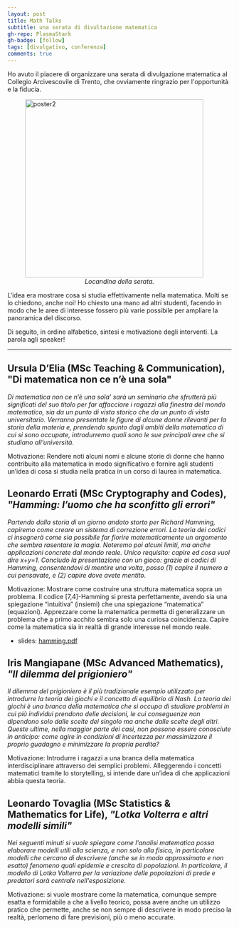 ```yaml
---
layout: post
title: Math Talks
subtitle: una serata di divultazione matematica
gh-repo: PlasmaStark
gh-badge: [follow]
tags: [divulgativo, conferenza]
comments: true
---
```


Ho avuto il piacere di organizzare una serata di divulgazione matematica al Collegio Arcivescovile di Trento, che ovviamente ringrazio per l'opportunità e la fiducia. 

<figure>
  <img src="https://github.com/PlasmaStark/plasmastark.github.io/assets/64229723/ee2d5243-8a59-4228-a572-7cae0250c16b" alt="poster2" class="center" width="400"/>
  <figcaption><center><em>Locandina della serata.</em></center></figcaption>
</figure>

L'idea era mostrare cosa si studia effettivamente nella matematica. Molti se lo chiedono, anche noi! Ho chiesto una mano ad altri studenti, facendo in modo che le aree di interesse fossero più varie possibile per ampliare la panoramica del discorso. 

Di seguito, in ordine alfabetico, sintesi e motivazione degli interventi.
La parola agli speaker!

----------

## Ursula D’Elia (MSc Teaching & Communication), "Di matematica non ce n’è una sola"
 
*Di matematica non ce n’è una sola’ sarà un seminario che sfrutterà più significati del suo titolo per far affacciare i ragazzi alla finestra del mondo matematico, sia da un punto di vista storico che da un punto di vista universitario. Verranno presentate le figure di alcune donne rilevanti per la storia della materia e, prendendo spunto dagli ambiti della matematica di cui si sono occupate, introdurremo quali sono le sue principali aree che si studiano all’università.*

Motivazione: Rendere noti alcuni nomi e alcune storie di donne che hanno contribuito alla matematica in modo significativo e fornire agli studenti un’idea di cosa si studia nella pratica in un corso di laurea in matematica.
 

## Leonardo Errati (MSc Cryptography and Codes), *"Hamming: l’uomo che ha sconfitto gli errori"*
 
*Partendo dalla storia di un giorno andato storto per Richard Hamming, capiremo come creare un sistema di correzione errori. La teoria dei codici ci insegnerà come sia possibile far fiorire matematicamente un argomento che sembra rasentare la magia. Noteremo poi alcuni limiti, ma anche applicazioni concrete dal mondo reale. Unico requisito: capire ed cosa vuol dire x+y=1. Concludo la presentazione con un gioco: grazie ai codici di Hamming, consentendovi di mentire una volta, posso (1) capire il numero a cui pensavate, e (2) capire dove avete mentito.*

Motivazione: Mostrare come costruire una struttura matematica sopra un problema. Il codice [7,4]-Hamming si presta perfettamente, avendo sia una spiegazione “intuitiva” (insiemi) che una spiegazione “matematica” (equazioni). Apprezzare come la matematica permetta di generalizzare un problema che a primo acchito sembra solo una curiosa coincidenza. Capire come la matematica sia in realtà di grande interesse nel mondo reale.

- slides: [hamming.pdf](https://github.com/PlasmaStark/plasmastark.github.io/files/11859876/hamming.pdf)

 

## Iris Mangiapane (MSc Advanced Mathematics), *"Il dilemma del prigioniero"*
 
*Il dilemma del prigioniero è il più tradizionale esempio utilizzato per introdurre la teoria dei giochi e il concetto di equilibrio di Nash. La teoria dei giochi è una branca della matematica che si occupa di studiare problemi in cui più individui prendono delle decisioni, le cui conseguenze non dipendono solo dalle scelte del singolo ma anche dalle scelte degli altri. Queste ultime, nella maggior parte dei casi, non possono essere conosciute in anticipo: come agire in condizioni di incertezza per massimizzare il proprio guadagno e minimizzare la propria perdita?*

Motivazione: Introdurre i ragazzi a una branca della matematica interdisciplinare attraverso dei semplici problemi. Alleggerendo i concetti matematici tramite lo storytelling, si intende dare un’idea di che applicazioni abbia questa teoria.
 

## Leonardo Tovaglia (MSc Statistics & Mathematics for Life), *"Lotka Volterra e altri modelli simili"*
 
*Nei seguenti minuti si vuole spiegare come l'analisi matematica possa elaborare modelli utili alla scienza, e non solo alla fisica, in particolare modelli che cercano di descrivere (anche se in modo approssimato e non esatto) fenomeno quali epidemie e crescita di popolazioni. In particolare, il modello di Lotka Volterra per la variazione delle popolazioni di prede e predatori sarà centrale nell'esposizione.*

Motivazione: si vuole mostrare come la matematica, comunque sempre esatta e formidabile a che a livello teorico, possa avere anche un utilizzo pratico che permette, anche se non sempre di descrivere in modo preciso la realtà, perlomeno di fare previsioni, più o meno accurate.


